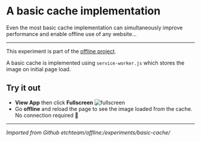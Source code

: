 # A basic cache implementation

Even the most basic cache implementation can simultaneously improve performance
and enable offline use of any website...

---

This experiment is part of the [offline project](https://offline.etch.now.sh/).

A basic cache is implemented using `service-worker.js` which stores the image on
initial page load.

## Try it out

- **View App** then click
**Fullscreen** ![fullscreen](https://files-obmdakqyu.now.sh/fullscreen.svg)
- Go **offline** and reload the page to see the image loaded from the cache. No
connection required 💪

---

*Imported from Github etchteam/offline:/experiments/basic-cache/*